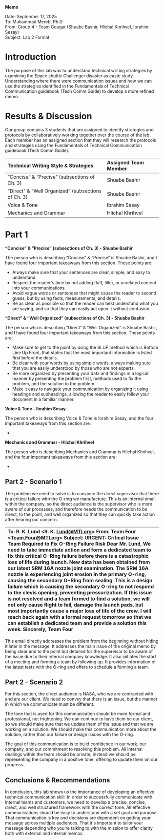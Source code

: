 **Memo**

Date: September 17, 2025  
To: Muhammad Mereb, Ph.D  
From: Group 4 \- Team Cougar (Shuabe Bashir, Hlichal Khrihvel, Ibrahim Sesay)  
Subject: Lab 2 Format

# Introduction

The purpose of this lab was to understand technical writing strategies by examining the Space shuttle Challenger disaster as caste study. Understanding where there were communication issues and how we can use the strategies identified in the Fundamentals of Technical Communication guidebook (Tech Comm Guide) to develop a more refined memo. 

# Results & Discussion

Our group contains 3 students that are assigned to identify strategies and protocols by collaboratively working together over the course of the lab. Each member has an assigned section that they will research the protocols and strategies using the Fundamentals of Technical Communication guidebook (Tech Comm Guide).

| Technical Writing Style & Strategies                | Assigned Team Member |
| :-------------------------------------------------- | :------------------- |
| “Concise” & “Precise” (subsections of Ch. 3\)       | Shuabe Bashir        |
| “Direct” & “Well Organized” (subsections of Ch. 3\) | Shuabe Bashir        |
| Voice & Tone                                        | Ibrahim Sesay        |
| Mechanics and Grammar                               | Hlichal Khrihvel     |

# Part 1

**“Concise” & “Precise” (subsections of Ch. 3\) \- Shuabe Bashir**

The person who is describing  “Concise” & “Precise” is Shuabe Bashir, and I have found four important takeaways from this section. These points are:

* Always make sure that your sentences are clear, simple, and easy to understand.  
* Respect the reader's time by not adding fluff, filler, or unrelated content into your communications.   
* Avoid vague words or sentences that might cause the reader to second guess, but by using facts, measurements, and details.   
* Be as clear as possible so that the reader can best understand what you are saying, and so that they can easily act upon it without confusion.  
  


**“Direct” & “Well Organized” (subsections of Ch. 3\) \- Shuabe Bashir**

The person who is describing  “Direct” & “Well Organized” is Shuabe Bashir, and I have found four important takeaways from this section. These points are:

* Make sure to get to the point by using the BLUF method which is Bottom Line Up Front, that states that the most important information is listed first before the details.   
* Be clear with your words by using simple words, always making sure that you are easily understood by those who are not experts.  
* Be more organized by presenting your data and findings in a logical manner by presenting the problem first, methods used to fix the problem, and the solution to the problem.   
* Make it easy to navigate your communication by organizing it using headings and subheadings, allowing the reader to easily follow your document in a familiar manner.

**Voice & Tone \- Ibrahim Sesay**

The person who is describing Voice & Tone is Ibrahim Sesay, and the four important takeaways from this section are:

* 

**Mechanics and Grammar \- Hlichal Khrihvel**

The person who is describing Mechanics and Grammar is Hlichal Khrihvel, and the four important takeaways from this section are:

* 

## Part 2 \- Scenario 1

The problem we need to solve is to convince the direct supervisor that there is a critical failure with the O-ring we manufacture. This is an internal email within the company, so the direct audience is the supervisor who is more aware of our processes, and therefore needs the communication to be direct, to the point, and well organized so that they can quickly take action after hearing our concern.

| To: R. K. Lund \<R. K. Lund@MTI.org\>  From: Team Four \<Team.Four@MTI.org\>  Subject: URGENT: Critical Issue \- Team Required to Fix O-Ring Failure Risk Dear Mr. Lund, We need to take immediate action and form a dedicated team to fix this critical O-Ring failure before there is a catastrophic loss of life during launch. New data has been obtained from our latest SRM 16A nozzle joint examination.  The SRM 16A nozzle is experiencing joint erosion in the primary O-ring, causing the secondary O-Ring from sealing. This is a design failure which is causing the secondary O-ring to not respond to the clevis opening, preventing pressurization.  If this issue is not resolved and a team formed to find a solution, we will not only cause flight to fail, damage the launch pads, but most importantly cause a major loss of life of the crew. I will reach back again with a formal request tomorrow so that we can establish a dedicated team and provide a solution this week. Sincerely,  Team Four |
| :---- |

This email directly addresses the problem from the beginning without hiding it later in the message. It addresses the main issue of the original memo by being clear and to the point but detailed for the supervisor to be aware of the issue due to their internal company knowledge. It also initiates the start of a meeting and forming a team by following up. It provides information of the latest tests with the O-ring and offers to schedule a forming a team.

## Part 2 \- Scenario 2

For this section, the direct audience is NASA, who we are contracted with and are our client. We need to convey that there is an issue, but the manner in which we communicate must be different. 

The tone that is used for this communication should be more formal and professional, not frightening. We can continue to have them be our client, so we should make sure that we update them of the issue and that we are working on a solution. We should make this communication more about the solution, rather than our failure or design issues with the O-ring. 

The goal of this communication is to build confidence in our work, our company, and our commitment to resolving this problem. All internal dealings within the team should be private, instead we should be representing the company in a positive tone, offering to update them on our progress. 

## Conclusions & Recommendations

In conclusion, this lab shows us the importance of developing an effective technical communication skill. In order to successfully communicate with internal teams and customers, we need to develop a precise, concise, direct, and well structured framework with the correct tone. All effective communications should be easy to understand with a set goal and purpose. That communication is key and decisions are dependent on getting your message across multiple audiences. That it's important to tailor your message depending who you’re talking to with the mission to offer clarity both with external and internal memos. 